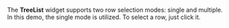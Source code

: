 The **TreeList** widget supports two row selection modes: single and multiple. In&nbsp;this demo, the single mode is&nbsp;utilized. To&nbsp;select a&nbsp;row, just click&nbsp;it.